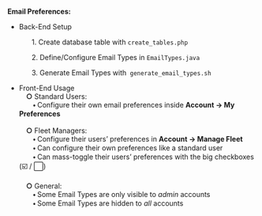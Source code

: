 **Email Preferences:**

- <span style="text - decoration: underline;">Back-End Setup</span>

&ensp;&ensp;&ensp;&ensp;&ensp;&ensp;&ensp;1. Create database table with `create_tables.php`

&ensp;&ensp;&ensp;&ensp;&ensp;&ensp;&ensp;2. Define/Configure Email Types in `EmailTypes.java`

&ensp;&ensp;&ensp;&ensp;&ensp;&ensp;&ensp;3. Generate Email Types with` generate_email_types.sh`

- <span style="text - decoration: underline;">Front-End Usage</span>
\
&ensp;&ensp;**○** Standard Users:
\
&ensp;&ensp;&ensp;&ensp;**🞄** Configure their own email preferences inside **Account → My Preferences**
\
\
&ensp;&ensp;**○** Fleet Managers:
\
&ensp;&ensp;&ensp;&ensp;**🞄** Configure their users’ preferences in **Account → Manage Fleet**
\
&ensp;&ensp;&ensp;&ensp;**🞄** Can configure their own preferences like a standard user
\
&ensp;&ensp;&ensp;&ensp;**🞄** Can mass-toggle their users’ preferences with the big checkboxes (☑️ / ⬜)
\
\
&ensp;&ensp;**○** General:
\
&ensp;&ensp;&ensp;&ensp;**🞄** Some Email Types are only visible to *admin* accounts
\
&ensp;&ensp;&ensp;&ensp;**🞄** Some Email Types are hidden to *all* accounts

